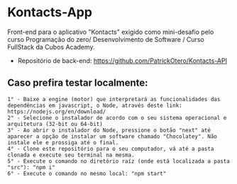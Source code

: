 # Kontacts-App
Front-end para o aplicativo "Kontacts" exigido como mini-desafio pelo curso Programação do zero/ Desenvolvimento de Software / Curso FullStack da Cubos Academy.

- Repositório de back-end: https://github.com/PatrickOtero/Kontacts-API

 ## Caso prefira testar localmente:
    1° - Baixe a engine (motor) que interpretará as funcionalidades das dependências em javascript, o Node, através deste link: https://nodejs.org/en/download/
    2° - Selecione o instalador de acordo com o seu sistema operacional e arquitetura (32-bit ou 64-bit)
    3° - Ao abrir o instalador do Node, pressione o botão "next" até aparecer a opção de instalar um software chamado "Chocolatey". Não instale ele e prossiga até o final.
    4° - Clone este repositório para o seu computador, vá até a pasta clonada e execute seu terminal na mesma.
    5° - Execute o comando no diretório raíz (onde está localizada a pasta "src"): "npm i"
    6° - Execute o comando no mesmo local: "npm start"
